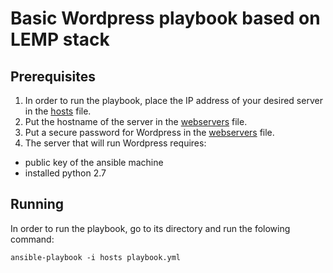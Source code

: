 # Basic Wordpress playbook based on LEMP stack

## Prerequisites
1. In order to run the playbook, place the IP address of your desired server in the [hosts](https://github.com/pitdeer/wordpress-nginx-playbook/blob/master/hosts) file.
2. Put the hostname of the server in the [webservers](https://github.com/pitdeer/wordpress-nginx-playbook/blob/master/group_vars/webservers) file.
3. Put a secure password for Wordpress in the [webservers](https://github.com/pitdeer/wordpress-nginx-playbook/blob/master/group_vars/webservers) file. 
4. The server that will run Wordpress requires:
 - public key of the ansible machine
 - installed python 2.7

## Running
In order to run the playbook, go to its directory and run the folowing command:
```
ansible-playbook -i hosts playbook.yml
```

